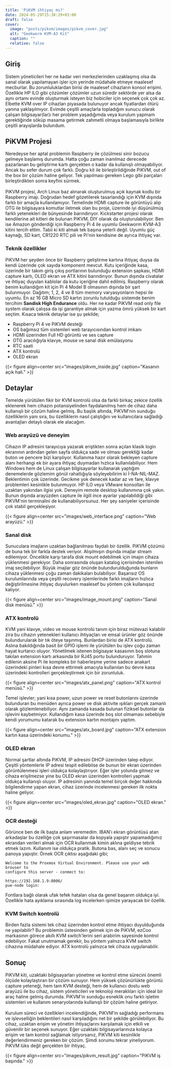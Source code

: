 ```yaml
---
title: 'PiKVM ihtiyaç mı?'
date: 2024-05-29T15:38:29+03:00
draft: false
cover:
  image: "posts/pikvm/images/pikvm_cover.jpg"
  alt: "Geekworm KVM-A3 Kit"
  caption: ""
  relative: false
---
```


## Giriş

Sistem yöneticileri her ne kadar veri merkezlerinden uzaklaşmış olsa da sanal olarak yapılamayan işler için yerinde müdahale etmeye maalesef mecburlar. Bu zorunluluklardan birisi de maalesef cihazların konsol erişimi. Özellikle HP ILO gibi çözümler çözümler uzun süredir sektörde yer alsa da aynı ortamı evinde oluşturmak isteyen biz hobiciler için seçenek çok çok az. Elbette KVM over IP cihazları piyasada bulunuyor ancak fiyatlardan ötürü yanına yaklaşılmıyor. Evimde çeşitli amaçlarla topladığım sunucu olarak çalışan bilgisayar(lar)ı her problem yaşadığımda veya kurulum yapmam gerektiğinde söküp masama getirmek zahmetli olmaya başlamasıyla birlikte çeşitli arayışlarda bulundum. 

## PiKVM Projesi

Neredeyse her aptal problemin Raspberry ile çözülmesi sinir bozucu gelmeye başlamış durumda. Hatta çoğu zaman inanılmaz derecede pazarlanan bu geliştirme kartı gerçekten o kadar da kullanışlı olmayabiliyor. Ancak bu sefer durum çok farklı. Doğru kit ile birleştirildiğinde PiKVM, out of the box bir çözüm haline geliyor. Tek yapılması gereken Lego gibi parçaları birleştirdikten sonra keyfini sürmek. 
\
\
PiKVM projesi, Arch Linux baz alınarak oluşturulmuş açık kaynak kodlu bir Raspberry imajı. Doğrudan hedef gözetilerek tasarlandığı için KVM dışında farklı bir amaçla kullanılamıyor. Temelinde HDMI capture ile görüntüyü alıp OTG ile bilgisayara komutlar iletmek olan bu proje, üzerinde iyi düşünülmüş farklı yetenekleri de bünyesinde barındırıyor. Kickstarter projesi olarak kendilerine ait kitleri de bulunan PiKVM, DIY olarak da oluşturulabiliyor. Ben ise Amazon gönderdiği için Raspberry Pi 4 ile uyumlu Geekworm KVM-A3 kitini tercih ettim. Tabii ki kiti almak tek başına yeterli değil. Uyumlu güç kaynağı, SD kart, CR1220 RTC pili ve Pi'nin kendisine de ayrıca ihtiyaç var.

### Teknik özellikler

PiKVM her şeyden önce bir Raspberry geliştirme kartına ihtiyaç duysa da kendi üzerinde çok sayıda komponent mevcut. Kutu içeriğinde kasa, üzerinde bir takım giriş çıkış portlarının bulunduğu extension şapkası, HDMI capture kartı, OLED ekran ve ATX kitini barındırıyor. Bunun dışında civatalar ve ihtiyaç duyulan kablolar da kutu içeriğine dahil edilmiş. Raspberry olarak benim kullandığım kit için Pi 4 Model B olmasının dışında bir şart bulunmuyor. Dağıtım; 1, 2, 4 ve 8 tüm memory varyasyonların hepsi ile uyumlu. En az 16 GB Micro SD kartın zorunlu tutulduğu sistemde benim tercihim **Sandisk High Endurance** oldu. Her ne kadar PiKVM read only file system olarak çalışsa da işi garantiye almak için yazma ömrü yüksek bir kart seçtim. Kısaca teknik detaylar ise şu şekilde;

- Raspberry Pi 4 ve PiKVM desteği
- OS bağımsız tüm sistemleri web tarayıcısından kontrol imkanı
- HDMI üzerinden Full HD görüntü ve ses capture
- OTG aracılığıyla klavye, mouse ve sanal disk emülasyonu
- RTC saati
- ATX kontrolü
- OLED ekran

{{< figure align=center src="images/pikvm_inside.jpg" caption="Kasanın açık hali." >}}

## Detaylar

Temelde yürütülen fikir bir KVM kontrolü olsa da farklı birkaç zekice özellik eklenerek hem cihazın potansiyelinden faydalanılmış hem de cihaz daha kullanışlı bir çözüm haline gelmiş. Bu başlık altında, PiKVM'nin sunduğu özelliklerin yanı sıra, bu özelliklerin nasıl çalıştığını ve kullanıcılara sağladığı avantajları detaylı olarak ele alacağım.

### Web arayüzü ve deneyim

Cihazın IP adresini tarayıcıya yazarak eriştikten sonra açılan klasik login ekranının ardından gelen sayfa oldukça sade ve olması gerektiği kadar buton ve pencere bizi karşılıyor. Kullanıma hazır olarak bekleyen capture alanı herhangi ek bir ayara ihtiyaç duymadan hızlıca kullanılabiliyor. Hem Windows hem de Linux çalışan bilgisayarlar kullanarak yaptığım denemelerde gözlemim gönül rahatlığıyla söyleyebilirim ki İ-NA-NIL-MAZ. Beklentimin çok üzerinde. Gecikme yok denecek kadar az ve fare, klavye problemleri kesinlikle bulunmuyor. HP ILO veya VMware konsolları ile uzaktan yakından ilgisi yok. Deneyim remote desktop kullanımına çok yakın. Bunun dışında arayüzden capture ile ilgili ince ayarlar yapılabildiği gibi PiKVM'nin terminalini de kullanabiliyorsunuz. Her şey saniyeler içerisinde çok stabil gerçekleşiyor.

{{< figure align=center src="images/web_interface.png" caption="Web arayüzü." >}}

### Sanal disk

Sunuculara imajların uzaktan bağlanılması faydalı bir özellik. PiKVM çözümü de buna tek bir farkla destek veriyor. Alışılmışın dışında imajlar stream edilemiyor. Öncelikle karşı tarafa disk mount edebilmek için imajın cihaza yüklenmesi gerekiyor. Daha sonrasında oluşan katalog içerisinden istenilen imaj seçilebiliyor. Büyük imajlar göz önünde bulundurulduğunda bunların cihaza yüklenmesi çoğu zaman dakikaları bulabiliyor. Başarısız OS kurulumlarında veya çeşitli recovery işlemlerinde farklı imajların hızlıca değiştirilmesine ihtiyaç duyulurken maalesef bu yöntem çok kullanışsız kalıyor.

{{< figure align=center src="images/image_mount.png" caption="Sanal disk menüsü." >}}

### ATX kontrolü

KVM yani klavye, video ve mouse kontrolü tanım için biraz mütevazi kalabilir zira bu cihazın yetenekleri kullanıcı ihtiyaçları ve emsal ürünler göz önünde bulundurularak bir tık öteye taşınmış. Bunlardan birisi de ATX kontrolü. Aslına bakıldığında basit bir GPIO işlemi ile yürütülen bu işlev çoğu zaman hayat kurtarıcı oluyor. Yönetilmek istenen bilgisayar kasasının boş slotuna takılan extension kartı arkasında bir RJ45 portu bulunduruyor. Tahmin edilenin aksine Pi ile kompleks bir haberleşme yerine sadece anakart üzerindeki pinleri kısa devre ettirmek amacıyla kullanılan bu devre kasa üzerindeki kontrolleri gerçekleştirmek için bir zorunluluk.

{{< figure align=center src="images/atx_panel.png" caption="ATX kontrol menüsü." >}}

Temel işlevler; yani kısa power, uzun power ve reset butonlarını üzerinde bulunduran bu menüden ayrıca power ve disk aktivite ışıkları gerçek zamanlı olarak gözlemlenebiliyor. Aynı zamanda kasada bulunan fiziksel butonlar da işlevini kaybetmiyor. Kullandığım kasa üzerinde boş slot olmaması sebebiyle kendi yorumumu katarak bu extension kartın montajını yaptım.

{{< figure align=center src="images/atx_board.jpg" caption="ATX extension kartın kasa üzerindeki konumu." >}}

### OLED ekran

Normal şartlar altında PiKVM, IP adresini DHCP üzerinden talep ediyor. Çeşitli yöntemlerle IP adresi tespit edilebilse de bunun bir ekran üzerinden görüntülenmesi işleri oldukça kolaylaştırıyor. Eğer işler yolunda gitmez ve cihaza erişilmezse yine bu OLED ekran üzerinden kontrolleri yapmak oldukça kullanışlı oluyor. IP adresinin yanında temel birçok değer hakkında bilgilendirme yapan ekran, cihaz üzerinde incelenmesi gereken ilk nokta haline geliyor.

{{< figure align=center src="images/oled_ekran.jpg" caption="OLED ekran." >}}

### OCR desteği

Görünce ben de ilk başta anlam veremedim. IBAN'ı ekran görüntüsü atan arkadaşlar bu özelliğe çok şaşırmasalar da kopyala yapıştır yapamadığımız ekrandan verileri almak için OCR kullanmak kimin aklına geldiyse tebrik etmek lazım. Kullanım ise oldukça pratik. Butona bas, alanı seç ve sonucu panoya yapıştır. Örnek OCR çıktısı aşağıdaki gibi;
```
Welcome to the Proxmox Virtual Environment. Please use your web brouser to
configure this server - conmect to:

https://192.168.1.9:8006/
pue-node login:
```
Fontlara bağlı olarak ufak tefek hataları olsa da genel başarım oldukça iyi. Özellikle hata ayıklama sırasında log incelerken işimize yarayacak bir özellik.

### KVM Switch kontrolü

Birden fazla sistemi tek cihaz üzerinden kontrol etme ihtiyacı duyulduğunda ne yapılabilir? Bu problemin üstesinden gelmek için de PiKVM, ezCoo markasının görece akıllı KVM switch'lerini seri arabirim sayesinde kontrol edebiliyor. Fakat unutmamak gerekir, bu yöntem yalnızca KVM switch cihazına müdahale ediyor. ATX kontrolü yalnızca tek cihaza uygulanabilir.

## Sonuç

PiKVM kiti, uzaktaki bilgisayarları yönetme ve kontrol etme sürecini önemli ölçüde kolaylaştıran bir çözüm sunuyor. Hem yüksek çözünürlükte görüntü capture yeteneği, hem tam KVM desteği, hem de kullanıcı dostu web arayüzü ile bu cihaz, sistem yöneticileri ve teknoloji meraklıları için ideal bir araç haline gelmiş durumda. PiKVM'in sunduğu esneklik onu farklı işletim sistemleri ve kullanım senaryolarında kullanışlı bir çözüm haline getiriyor.
\
\
Kurulum süreci ve özellikleri incelendiğinde, PiKVM'in sağladığı performans ve işlevselliğin beklentileri nasıl karşıladığını net bir şekilde görülebiliyor. Bu cihaz, uzaktan erişim ve yönetim ihtiyaçlarını karşılamak için etkili ve güvenilir bir seçenek sunuyor. Eğer uzaktaki bilgisayarlarınıza kolayca erişim ve tam kontrol sağlamak istiyorsanız, PiKVM kiti kesinlikle değerlendirmeniz gereken bir çözüm. Şimdi sorumu tekrar yineliyorum. PiKVM lüks değil gerçekten bir ihtiyaç.

{{< figure align=center src="images/pikvm_result.jpg" caption="PiKVM iş başında." >}}
